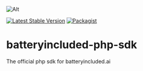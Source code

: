 ![Alt](https://repobeats.axiom.co/api/embed/96ce2691516d9a6a2821e3b67c5280059efe89b2.svg "Repobeats analytics image")

[![Latest Stable Version](https://poser.pugx.org/batteryincluded/batteryincluded-php-sdk/v/stable)](https://packagist.org/packages/batteryincluded/batteryincluded-php-sdk) [![Packagist](https://img.shields.io/packagist/dt/batteryincluded/batteryincluded-php-sdk.svg)](https://packagist.org/packages/batteryincluded/batteryincluded-php-sdk)

# batteryincluded-php-sdk
The official php sdk for batteryincluded.ai
